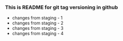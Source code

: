 ### This is README for git tag versioning in github

- changes from staging - 1
- changes from staging - 2
- changes from staging - 3
- changes from staging - 4